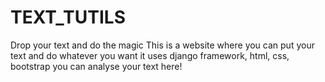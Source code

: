# TEXT_TUTILS
Drop your text and do the magic
This is a website where you can put your text and do whatever you want
it uses django framework, html, css, bootstrap
you can analyse your text here!